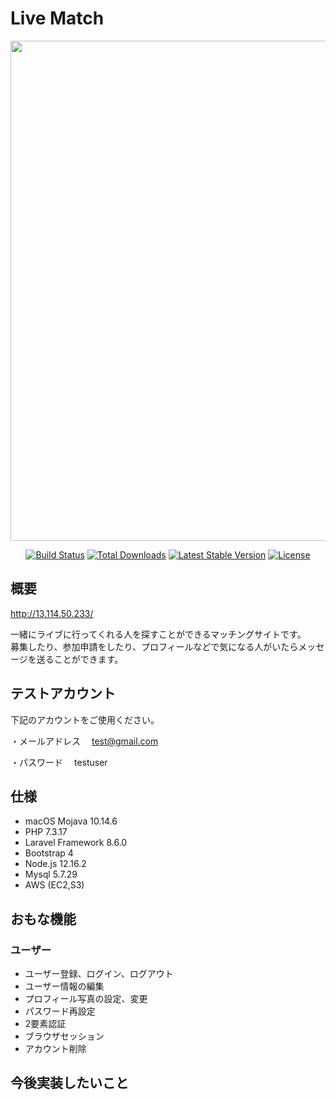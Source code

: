 # Live Match

<p align="center"><a href="https://laravel.com" target="_blank"><img src="https://live-match.s3-ap-northeast-1.amazonaws.com/live-match/w9iNJ40HEKHlvXIXFReQ9lSKF4pauYriV4r7RYy3.png" width="800"></a></p>

<p align="center">
<a href="https://travis-ci.org/laravel/framework"><img src="https://travis-ci.org/laravel/framework.svg" alt="Build Status"></a>
<a href="https://packagist.org/packages/laravel/framework"><img src="https://poser.pugx.org/laravel/framework/d/total.svg" alt="Total Downloads"></a>
<a href="https://packagist.org/packages/laravel/framework"><img src="https://poser.pugx.org/laravel/framework/v/stable.svg" alt="Latest Stable Version"></a>
<a href="https://packagist.org/packages/laravel/framework"><img src="https://poser.pugx.org/laravel/framework/license.svg" alt="License"></a>
</p>

## 概要

http://13.114.50.233/

一緒にライブに行ってくれる人を探すことができるマッチングサイトです。<br>
募集したり、参加申請をしたり、プロフィールなどで気になる人がいたらメッセージを送ることができます。

## テストアカウント
下記のアカウントをご使用ください。

・メールアドレス
　test@gmail.com

・パスワード
　testuser

## 仕様
- macOS Mojava 10.14.6
- PHP 7.3.17
- Laravel Framework 8.6.0
- Bootstrap 4
- Node.js 12.16.2
- Mysql 5.7.29
- AWS (EC2,S3)

## おもな機能

### ユーザー
- ユーザー登録、ログイン、ログアウト
- ユーザー情報の編集
- プロフィール写真の設定、変更
- パスワード再設定
- 2要素認証
- ブラウザセッション
- アカウント削除

###

###

## 今後実装したいこと
